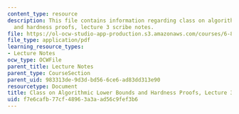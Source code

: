 ```yaml
---
content_type: resource
description: This file contains information regarding class on algorithmic lower bounds
  and hardness proofs, lecture 3 scribe notes.
file: https://ol-ocw-studio-app-production.s3.amazonaws.com/courses/6-890-algorithmic-lower-bounds-fun-with-hardness-proofs-fall-2014/f7e6cafb77cf48963a3aad56c9fef3b6_MIT6_890F14_Lec3.pdf
file_type: application/pdf
learning_resource_types:
- Lecture Notes
ocw_type: OCWFile
parent_title: Lecture Notes
parent_type: CourseSection
parent_uid: 983313de-9d3d-bd56-6ce6-ad83dd313e90
resourcetype: Document
title: Class on Algorithmic Lower Bounds and Hardness Proofs, Lecture 3 Scribe Notes
uid: f7e6cafb-77cf-4896-3a3a-ad56c9fef3b6
---
```

